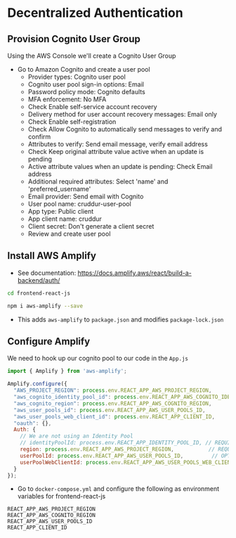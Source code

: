 # Decentralized Authentication

## Provision Cognito User Group

Using the AWS Console we'll create a Cognito User Group

- Go to Amazon Cognito and create a user pool
  - Provider types: Cognito user pool
  - Cognito user pool sign-in options: Email
  - Password policy mode: Cognito defaults
  - MFA enforcement: No MFA
  - Check Enable self-service account recovery
  - Delivery method for user account recovery messages: Email only
  - Check Enable self-registration
  - Check Allow Cognito to automatically send messages to verify and confirm
  - Attributes to verify: Send email message, verify email address
  - Check Keep original attribute value active when an update is pending
  - Active attribute values when an update is pending: Check Email address
  - Additional required attributes: Select 'name' and 'preferred_username'
  - Email provider: Send email with Cognito
  - User pool name: cruddur-user-pool
  - App type: Public client
  - App client name: cruddur
  - Client secret: Don't generate a client secret
  - Review and create user pool

## Install AWS Amplify

- See documentation: https://docs.amplify.aws/react/build-a-backend/auth/

```sh
cd frontend-react-js
```

```sh
npm i aws-amplify --save
```

- This adds `aws-amplify` to `package.json` and modifies `package-lock.json`

## Configure Amplify

We need to hook up our cognito pool to our code in the `App.js`

```js
import { Amplify } from 'aws-amplify';

Amplify.configure({
  "AWS_PROJECT_REGION": process.env.REACT_APP_AWS_PROJECT_REGION,
  "aws_cognito_identity_pool_id": process.env.REACT_APP_AWS_COGNITO_IDENTITY_POOL_ID, //Remove this as we are not using identity pool
  "aws_cognito_region": process.env.REACT_APP_AWS_COGNITO_REGION,
  "aws_user_pools_id": process.env.REACT_APP_AWS_USER_POOLS_ID,
  "aws_user_pools_web_client_id": process.env.REACT_APP_CLIENT_ID,
  "oauth": {},
  Auth: {
    // We are not using an Identity Pool
    // identityPoolId: process.env.REACT_APP_IDENTITY_POOL_ID, // REQUIRED - Amazon Cognito Identity Pool ID
    region: process.env.REACT_APP_AWS_PROJECT_REGION,           // REQUIRED - Amazon Cognito Region
    userPoolId: process.env.REACT_APP_AWS_USER_POOLS_ID,         // OPTIONAL - Amazon Cognito User Pool ID
    userPoolWebClientId: process.env.REACT_APP_AWS_USER_POOLS_WEB_CLIENT_ID,   // OPTIONAL - Amazon Cognito Web Client ID (26-char alphanumeric string)
  }
});
```

- Go to `docker-compose.yml` and configure the following as environment variables for frontend-react-js

```
REACT_APP_AWS_PROJECT_REGION
REACT_APP_AWS_COGNITO_REGION
REACT_APP_AWS_USER_POOLS_ID
REACT_APP_CLIENT_ID
```